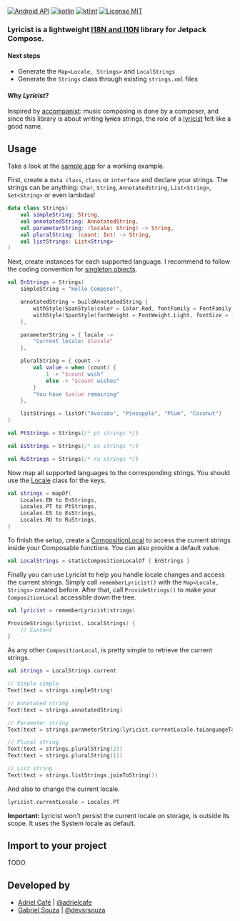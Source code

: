 [![Android API](https://img.shields.io/badge/api-21%2B-brightgreen.svg?style=for-the-badge)](https://android-arsenal.com/api?level=21)
[![kotlin](https://img.shields.io/github/languages/top/adrielcafe/lyricist.svg?style=for-the-badge)](https://kotlinlang.org/)
[![ktlint](https://img.shields.io/badge/code%20style-%E2%9D%A4-FF4081.svg?style=for-the-badge)](https://ktlint.github.io/)
[![License MIT](https://img.shields.io/github/license/adrielcafe/lyricist.svg?style=for-the-badge&color=yellow)](https://opensource.org/licenses/MIT)

### **Lyricist** is a lightweight [I18N and I10N](https://en.wikipedia.org/wiki/Internationalization_and_localization) library for Jetpack Compose.

#### Next steps
* Generate the `Map<Locale, Strings>` and `LocalStrings`
* Generate the `Strings` class through existing `strings.xml` files

#### Why _Lyricist_?
Inspired by [accompanist](https://github.com/google/accompanist#why-the-name): music composing is done by a composer, and since this library is about writing ~~lyrics~~ strings, the role of a [lyricist](https://en.wikipedia.org/wiki/Lyricist) felt like a good name.

## Usage
Take a look at the [sample app](https://github.com/adrielcafe/lyricist/tree/main/sample/src/main/java/cafe/adriel/lyricist/sample) for a working example.

First, create a `data class`, `class` or `interface` and declare your strings. The strings can be anything: `Char`, `String`, `AnnotatedString`, `List<String>`, `Set<String>` or even lambdas!
```kotlin
data class Strings(
    val simpleString: String,
    val annotatedString: AnnotatedString,
    val parameterString: (locale: String) -> String,
    val pluralString: (count: Int) -> String,
    val listStrings: List<String>
)
```

Next, create instances for each supported language. I recommend to follow the coding convention for [singleton objects](https://kotlinlang.org/docs/coding-conventions.html#property-names).
```kotlin
val EnStrings = Strings(
    simpleString = "Hello Compose!",

    annotatedString = buildAnnotatedString {
        withStyle(SpanStyle(color = Color.Red, fontFamily = FontFamily.Cursive)) { append("Hello ") }
        withStyle(SpanStyle(fontWeight = FontWeight.Light, fontSize = 16.sp)) { append("Compose!") }
    },

    parameterString = { locale ->
        "Current locale: $locale"
    },

    pluralString = { count ->
        val value = when (count) {
            1 -> "$count wish"
            else -> "$count wishes"
        }
        "You have $value remaining"
    },

    listStrings = listOf("Avocado", "Pineapple", "Plum", "Coconut")
)

val PtStrings = Strings(/* pt strings */)

val EsStrings = Strings(/* es strings */)

val RuStrings = Strings(/* ru strings */)
```

Now map all supported languages to the corresponding strings. You should use the [Locale](https://developer.android.com/reference/kotlin/androidx/compose/ui/text/intl/Locale) class for the keys.
```kotlin
val strings = mapOf(
    Locales.EN to EnStrings,
    Locales.PT to PtStrings,
    Locales.ES to EsStrings,
    Locales.RU to RuStrings,
)
```

To finish the setup, create a [CompositionLocal](https://developer.android.com/reference/kotlin/androidx/compose/runtime/CompositionLocal) to access the current strings inside your Composable functions. You can also provide a default value.
```kotlin
val LocalStrings = staticCompositionLocalOf { EnStrings }
```

Finally you can use Lyricist to help you handle locale changes and access the current strings. Simply call `rememberLyricist()` with the `Map<Locale, Strings>` created before. After that, call `ProvideStrings()` to make your `CompositionLocal` accessible down the tree.
```kotlin
val lyricist = rememberLyricist(strings)

ProvideStrings(lyricist, LocalStrings) {
    // Content
}
```

As any other `CompositionLocal`, is pretty simple to retrieve the current strings.
```kotlin
val strings = LocalStrings.current

// Simple simple
Text(text = strings.simpleString)

// Annotated string
Text(text = strings.annotatedString)

// Parameter string
Text(text = strings.parameterString(lyricist.currentLocale.toLanguageTag()))

// Plural string
Text(text = strings.pluralString(2))
Text(text = strings.pluralString(1))

// List string
Text(text = strings.listStrings.joinToString())
```

And also to change the current locale.
```kotlin
lyricist.currentLocale = Locales.PT
```

**Important:** Lyricist won't persist the current locale on storage, is outside its scope. It uses the System locale as default.

## Import to your project
TODO

## Developed by
* [Adriel Café](http://github.com/adrielcafe) | [@adrielcafe](https://twitter.com/adrielcafe)
* [Gabriel Souza](https://github.com/DevSrSouza/) | [@devsrsouza](https://twitter.com/devsrsouza)